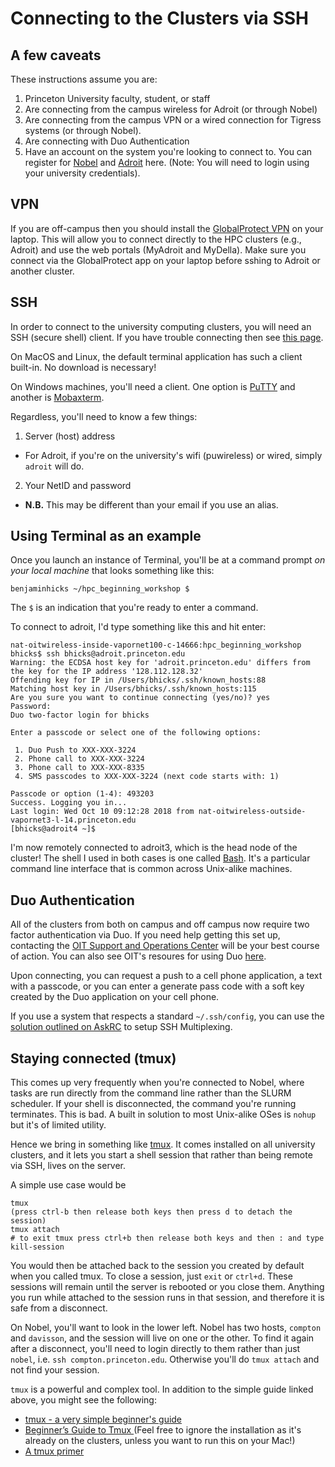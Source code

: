 # Connecting to the Clusters via SSH

## A few caveats
These instructions assume you are:
  1. Princeton University faculty, student, or staff
  2. Are connecting from the campus wireless for Adroit (or through Nobel)
  3. Are connecting from the campus VPN or a wired connection for Tigress systems
  (or through Nobel).
  4. Are connecting with Duo Authentication
  5. Have an account on the system you're looking to connect to. You can register for
  [Nobel](https://www.princeton.edu/researchcomputing/computational-hardware/nobel/usage-guidelines/)
  and [Adroit](https://forms.rc.princeton.edu/registration/?q=adroit)
  here. (Note: You will need to login using your university credentials).

## VPN

If you are off-campus then you should install the [GlobalProtect VPN](https://www.princeton.edu/vpn) on your laptop. This will allow you to connect directly to the HPC clusters (e.g., Adroit) and use the web portals (MyAdroit and MyDella). Make sure you connect via the GlobalProtect app on your laptop before sshing to Adroit or another cluster.

## SSH

In order to connect to the university computing clusters, you will need an SSH
(secure shell) client. If you have trouble connecting then see [this page](https://researchcomputing.princeton.edu/ssh).

On MacOS and Linux, the default terminal application has such a client built-in.
No download is necessary!

On Windows machines, you'll need a client. One option is [PuTTY](http://www.chiark.greenend.org.uk/~sgtatham/putty/latest.html) and another is [Mobaxterm](http://mobaxterm.mobatek.net/).

Regardless, you'll need to know a few things:

1. Server (host) address
  * For Adroit, if you're on the university's
  wifi (puwireless) or wired, simply `adroit` will do.
2. Your NetID and password
  * **N.B.** This may be different than your email if you use an alias.

## Using Terminal as an example

Once you launch an instance of Terminal, you'll be at a command prompt *on your local
machine* that looks something like this:
```
benjaminhicks ~/hpc_beginning_workshop $
```
The `$` is an indication that you're ready to enter a command.

To connect to adroit, I'd type something like this and hit enter:
```
nat-oitwireless-inside-vapornet100-c-14666:hpc_beginning_workshop bhicks$ ssh bhicks@adroit.princeton.edu
Warning: the ECDSA host key for 'adroit.princeton.edu' differs from the key for the IP address '128.112.128.32'
Offending key for IP in /Users/bhicks/.ssh/known_hosts:88
Matching host key in /Users/bhicks/.ssh/known_hosts:115
Are you sure you want to continue connecting (yes/no)? yes
Password:
Duo two-factor login for bhicks

Enter a passcode or select one of the following options:

 1. Duo Push to XXX-XXX-3224
 2. Phone call to XXX-XXX-3224
 3. Phone call to XXX-XXX-8335
 4. SMS passcodes to XXX-XXX-3224 (next code starts with: 1)

Passcode or option (1-4): 493203
Success. Logging you in...
Last login: Wed Oct 10 09:12:28 2018 from nat-oitwireless-outside-vapornet3-l-14.princeton.edu
[bhicks@adroit4 ~]$
```

I'm now remotely connected to adroit3, which is the head node of the cluster! The
shell I used in both cases is one called [Bash](https://www.gnu.org/software/bash/).
It's a particular command line interface that is common across Unix-alike machines.


## Duo Authentication

All of the clusters from both on campus and off campus now require two factor
authentication via Duo. If you need help getting this set up, contacting the
[OIT Support and Operations Center](http://www.princeton.edu/oit/)
will be your best course of action. You can also see OIT's resoures for using
Duo [here](https://princeton.service-now.com/snap/?id=kb_article&sys_id=692a27064f9ca20018ddd48e5210c72b).

Upon connecting, you can request a push to a cell phone application, a text with
a passcode, or you can enter a generate pass code with a soft key created by the
Duo application on your cell phone.

If you use a system that respects a standard `~/.ssh/config`, you can use the
[solution outlined on AskRC](https://askrc.princeton.edu/question/331/how-do-i-avoid-having-to-authenticate-with-duo-every-time/)
 to setup SSH Multiplexing.


 ## <a name="tmux">Staying connected (tmux)</a>

 This comes up very frequently when you're connected to Nobel, where tasks are
 run directly from the command line rather than the SLURM scheduler. If your
 shell is disconnected, the command you're running terminates. This is bad.
 A built in solution to most Unix-alike OSes is `nohup` but it's of limited utility.

 Hence we bring in something like [tmux](https://www.ocf.berkeley.edu/~ckuehl/tmux/).
 It comes installed on all university clusters, and it lets you start a shell
 session that rather than being remote via SSH, lives on the server.

 A simple use case would be

 ```
 tmux
 (press ctrl-b then release both keys then press d to detach the session)
 tmux attach
 # to exit tmux press ctrl+b then release both keys and then : and type kill-session
 ```

 You would then be attached back to the session you created by default when you called tmux.
 To close a session,
 just `exit` or `ctrl+d`. These sessions will remain until the server is rebooted or you
 close them. Anything you run while attached to the session runs in that session,
 and therefore it is safe from a disconnect.

 On Nobel, you'll want to look in the lower left. Nobel has two hosts, `compton`
 and `davisson`, and the session will live on one or the other. To find it again after
 a disconnect, you'll need to login directly to them rather than just `nobel`, i.e.
 `ssh compton.princeton.edu`. Otherwise you'll do `tmux attach` and not find your
 session.

 `tmux` is a powerful and complex tool. In addition to the simple guide linked above,
 you might see the following:

 - [tmux - a very simple beginner's guide](https://www.ocf.berkeley.edu/~ckuehl/tmux/)
 - [Beginner’s Guide to Tmux ](https://www.codementor.io/bruno/beginner-s-guide-to-tmux-recommended-configuration-plugins-and-navigation-demo-aih7o7ktw) (Feel free to ignore the installation as it's already on
 the clusters, unless you want to run this on your Mac!)
 - [A tmux primer](https://danielmiessler.com/study/tmux/)
